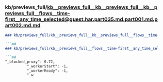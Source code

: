 ### kb/previews_full/kb__previews_full__kb__previews_full__kb__previews_full__flows__time-first__any_time_selected@guest.har.part035.md.part001.md.part002.md.md

```md
### kb/previews_full/kb__previews_full__kb__previews_full__flows__time-first__any_time_selected@guest.har.part035.md.part001.md.part002.md

```md
### kb/previews_full/kb__previews_full__flows__time-first__any_time_selected@guest.har.part035.md.part001.md (part 002)

```md
"_blocked_proxy": 0.72,
          "_workerStart": -1,
          "_workerReady": -1,
          "_w
```

```

```

```
